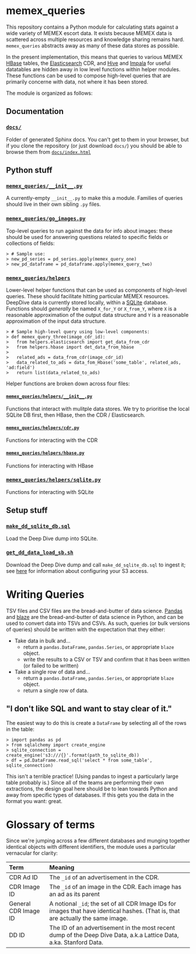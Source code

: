 # memex_queries

This repository contains a Python module for calculating stats against a wide
variety of MEMEX escort data. It exists because MEMEX data is scattered
across multiple resources and knowledge sharing remains hard. `memex_queries`
abstracts away as many of these data stores as possible.

In the present implementation, this means that queries to various MEMEX
[HBase] tables, the [Elasticsearch] CDR, and [Hive] and [Impala] for
useful datatables are hidden away in low level functions within helper
modules. These functions can be used to compose high-level queries that
are primarily concerne with data, not where it has been stored.

The module is organized as follows:

## Documentation
### [`docs/`](https://github.com/giantoak/memex_queries/tree/master/docs)
Folder of generated Sphinx docs. You can't get to them in your browser, but if
you clone the repository (or just download `docs/`) you should be able to
browse them from [`docs/index.html`](https://github.com/giantoak/memex_queries/blob/master/docs/index.html)

## Python stuff
### [`memex_queries/__init__.py`](https://github.com/giantoak/memex_queries/blob/master/memex_queries/__init__.py)
A currently-empty `__init__.py` to make this a module. Families of queries
should live in their own sibling `.py` files.

### [`memex_queries/go_images.py`](https://github.com/giantoak/memex_queries/blob/master/memex_queries/go_images.py)
Top-level queries to run against the data for info about images: these should
be used for answering questions related to specific fields or collections of fields:
```
> # Sample use:
> new_pd_series = pd_series.apply(memex_query_one)
> new_pd_dataframe = pd_dataframe.apply(memex_query_two)
```

### [`memex_queries/helpers`](https://github.com/giantoak/memex_queries/tree/master/memex_queries/helpers)
Lower-level helper functions that can be used as components of high-level
queries. These should facilitate hitting particular MEMEX resources.
DeepDive data is currently stored locally, within a [SQLite] database.
Functions should  *generally* be named  `X_for_Y` or `X_from_Y`, where `X` is
a reasonable approximation of the output data structure and `Y` is a
reasonable approximation of the input data structure.
```
> # Sample high-level query using low-level components:
> def memex_query_three(image_cdr_id):
>   from helpers.elasticsearch import get_data_from_cdr
>   from helpers.hbase import det_data_from_hbase
>
>   related_ads = data_from_cdr(image_cdr_id)
>   data_related_to_ads = data_fom_Hbase('some_table', related_ads, 'ad:field')
>   return list(data_related_to_ads)
```

Helper functions are broken down across four files:

#### [`memex_queries/helpers/__init__.py`](https://github.com/giantoak/memex_queries/blob/master/memex_queries/helpers/__init__.py)
Functions that interact with mulitple data stores. We try to prioritise the
local SQLite DB first, then HBase, then the CDR / Elasticsearch.

#### [`memex_queries/helpers/cdr.py`](https://github.com/giantoak/memex_queries/blob/master/memex_queries/helpers/cdr.py)
Functions for interacting with the CDR

#### [`memex_queries/helpers/hbase.py`](https://github.com/giantoak/memex_queries/blob/master/memex_queries/helpers/hbase.py)
Functions for interacting with HBase

### [`memex_queries/helpers/sqlite.py`](https://github.com/giantoak/memex_queries/blob/master/memex_queries/helpers/sqlite.py)
Functions for interacting with SQLite

## Setup stuff
### [`make_dd_sqlite_db.sql`](https://github.com/giantoak/memex_queries/blob/master/make_dd_sqlite_db.sql)
Load the Deep Dive dump into SQLite.
### [`get_dd_data_load_sb.sh`](https://github.com/giantoak/memex_queries/blob/master/get_dd_data_load_db.sh)
Download the Deep Dive dump and call `make_dd_sqlite_db.sql` to ingest it; see
[here](https://memexproxy.com/wiki/display/MPM/How+To+Get+Stanford+Memex+S3+Data)
for information about configuring your S3 access.


# Writing Queries
TSV files and CSV files are the bread-and-butter of data science. [Pandas] and
[blaze] are the bread-and-butter of data science in Python, and can be used to
convert data into TSVs and CSVs. As such, queries (or bulk versions of queries)
should be written with the expectation  that they either:
* Take data in bulk and…
  * return a `pandas.DataFrame`, `pandas.Series`, or appropriate `blaze` object.
  * write the results to a CSV or TSV and confirm that it has been written (or failed to be written)
* Take a single row of data and…
  * return a `pandas.DataFrame`, `pandas.Series`, or appropriate `blaze` object.
  * return a single row of data.


## "I don't like SQL and want to stay clear of it."
The easiest way to do this is create a `DataFrame` by selecting all of the
rows in the table:
```
> import pandas as pd
> from sqlalchemy import create_engine
> sqlite_connection = create_engine('s3:///{}'.format(path_to_sqlite_db))
> df = pd.DataFrame.read_sql('select * from some_table', sqlite_connection)
```

This isn't a terrible practice! (Using pandas to ingest a particularly large
table probably is.) Since all of the teams are performing their own
extractions, the design goal here should be to lean towards Python and away
from specific types of databases. If this gets you the data in the format you
want: great.

# Glossary of terms
Since we're jumping across a few different databases and munging together
identical objects with different identifiers, the module uses a particular
vernacular for clarity:

Term | Meaning
:--- |:---
CDR Ad ID | The `_id` of an advertisement in the CDR.
CDR Image ID | The `_id` of an image in the CDR. Each image has an ad as its parent
General CDR Image ID | A notional `_id`; the set of all CDR Image IDs for images that have identical hashes. (That is, that are actually the same image.
DD ID | The ID of an advertisement in the most recent dump of the Deep Dive Data, a.k.a Lattice Data, a.ka. Stanford Data.


[HBase]: https://hbase.apache.org/ "Apache HBase"
[Elasticsearch]: https://www.elastic.co/products/elasticsearch "Elastic Elasticsearch"
[Hive]: https://hive.apache.org/ "Apache Hive"
[Impala]: http://impala.io/ "Cloudera Impala"
[SQLite]: https://www.sqlite.org "SQLite"
[Pandas]: http://pandas.pydata.org/ "pandas"
[blaze]: http://blaze.pydata.org/ "blaze"
